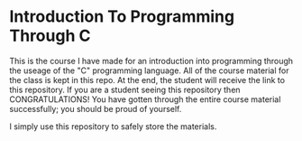 # Introduction To Programming Through C

This is the course I have made for an introduction into programming through the useage of the "C" programming language.
All of the course material for the class is kept in this repo. At the end, the student will receive the link to this
repository. If you are a student seeing this repository then CONGRATULATIONS! You have gotten through the entire course
material successfully; you should be proud of yourself.

I simply use this repository to safely store the materials.
